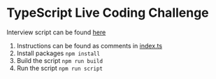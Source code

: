 # TypeScript Live Coding Challenge
Interview script can be found [here](https://theiconic.atlassian.net/wiki/spaces/EM/pages/1950548006/DRAFT+-+Backend+TypeScript+Live+Coding+Challenge)

1. Instructions can be found as comments in [index.ts](./index.ts)
2. Install packages `npm install`
3. Build the script `npm run build`
4. Run the script `npm run script`
